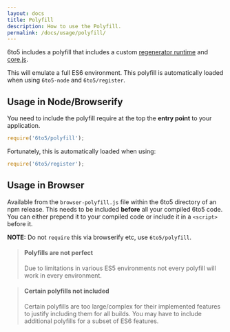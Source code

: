 ```yaml
---
layout: docs
title: Polyfill
description: How to use the Polyfill.
permalink: /docs/usage/polyfill/
---
```


<p class="lead">
  6to5 includes a polyfill that includes a custom
  <a href="https://github.com/facebook/regenerator/blob/master/runtime.js">regenerator runtime</a>
  and <a href="https://github.com/zloirock/core-js">core.js</a>.
</p>

This will emulate a full ES6 environment. This polyfill is automatically loaded
when using `6to5-node` and `6to5/register`.

## Usage in Node/Browserify

You need to include the polyfill require at the top the **entry point** to
your application.

```js
require('6to5/polyfill');
```

Fortunately, this is automatically loaded when using:

```js
require('6to5/register');
```

## Usage in Browser

Available from the `browser-polyfill.js` file within the 6to5 directory of an
npm release. This needs to be included **before** all your compiled 6to5 code.
You can either prepend it to your compiled code or include it in a `<script>`
before it.

**NOTE:** Do not `require` this via browserify etc, use `6to5/polyfill`.

<blockquote class="to5-callout to5-callout-warning">
<h4>Polyfills are not perfect</h4>
<p>
Due to limitations in various ES5 environments not every polyfill will work
in every environment.
</p>
</blockquote>

<blockquote class="to5-callout to5-callout-warning">
<h4>Certain polyfills not included</h4>
<p>
Certain polyfills are too large/complex for their implemented features to
justify including them for all builds. You may have to include additional
polyfills for a subset of ES6 features.
</p>
</blockquote>
